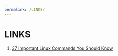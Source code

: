 ```yaml
---
permalink: /LINKS/
---
```


# LINKS
1. [37 Important Linux Commands You Should Know](https://www.howtogeek.com/412055/37-important-linux-commands-you-should-know/)

